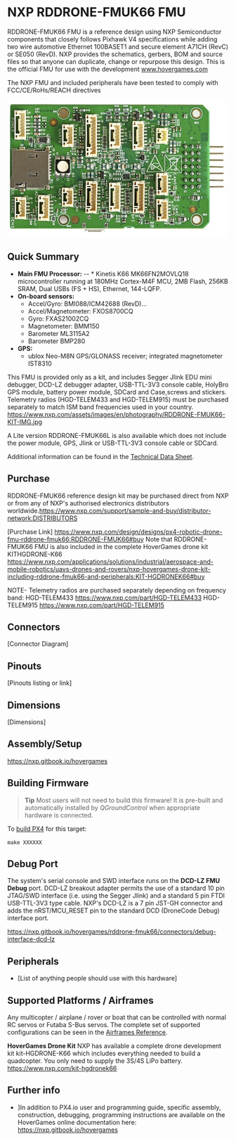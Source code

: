 # NXP RDDRONE-FMUK66 FMU

RDDRONE-FMUK66 FMU is a reference design using NXP Semiconductor components that closely follows Pixhawk V4 specifications while adding two wire automotive Ethernet 100BASET1 and secure element A71CH (RevC) or SE050 (RevD). NXP provides the schematics, gerbers, BOM and source files so that anyone can duplicate, change or repurpose this design. This is the official FMU for use with the development www.hovergames.com

The NXP FMU and included peripherals have been tested to comply with FCC/CE/RoHs/REACH directives

![RDDRONE-FMUK66 FMU Hero Image](../../assets/flight_controller/nxp_rddrone_fmuk66/nxp_rddrone_fmuk66_bottom.jpg)



## Quick Summary

- **Main FMU Processor:** 
-- * Kinetis K66 MK66FN2MOVLQ18 microcontroller running at 180MHz Cortex-M4F MCU, 2MB Flash, 256KB SRAM, Dual USBs (FS + HS), Ethernet, 144-LQFP.
- **On-board sensors:**
  * Accel/Gyro: BMI088/ICM42688 (RevD)...
  * Accel/Magnetometer: FXOS8700CQ
  * Gyro: FXAS21002CQ
  * Magnetometer: BMM150
  * Barometer ML3115A2
  * Barometer BMP280
- **GPS:**
  * ublox Neo-M8N GPS/GLONASS receiver; integrated magnetometer IST8310
 
This FMU is provided only as a kit, and includes Segger Jlink EDU mini debugger, DCD-LZ debugger adapter, USB-TTL-3V3 console cable, HolyBro GPS module, battery power module, SDCard and Case,screws and stickers. Telemetry radios (HGD-TELEM433 and HGD-TELEM915) must be purchased separately to match ISM band frequencies used in your country. https://www.nxp.com/assets/images/en/photography/RDDRONE-FMUK66-KIT-IMG.jpg

A Lite version RDDRONE-FMUK66L is also available which does not include the power module, GPS, Jlink or USB-TTL-3V3 console cable or SDCard.

Additional information can be found in the [Technical Data Sheet](www.nxp.com/rddrone-fmuk66).


## Purchase
RDDRONE-FMUK66 reference design kit may be purchased direct from NXP or from any of NXP's authorised electronics distributors worldwide.https://www.nxp.com/support/sample-and-buy/distributor-network:DISTRIBUTORS

[Purchase Link]
https://www.nxp.com/design/designs/px4-robotic-drone-fmu-rddrone-fmuk66:RDDRONE-FMUK66#buy
Note that RDDRONE-FMUK66 FMU is also included in the complete HoverGames drone kit
KITHGDRONE-K66
https://www.nxp.com/applications/solutions/industrial/aerospace-and-mobile-robotics/uavs-drones-and-rovers/nxp-hovergames-drone-kit-including-rddrone-fmuk66-and-peripherals:KIT-HGDRONEK66#buy

NOTE- Telemetry radios are purchased separately depending on frequency band:
HGD-TELEM433 https://www.nxp.com/part/HGD-TELEM433
HGD-TELEM915 https://www.nxp.com/part/HGD-TELEM915




## Connectors

[Connector Diagram]

## Pinouts

[Pinouts listing or link]

## Dimensions

[Dimensions]




## Assembly/Setup

https://nxp.gitbook.io/hovergames

## Building Firmware

> **Tip** Most users will not need to build this firmware!
  It is pre-built and automatically installed by *QGroundControl* when appropriate hardware is connected.

To [build PX4](https://dev.px4.io/master/en/setup/building_px4.html) for this target:
```
make XXXXXX
```


## Debug Port

The system's serial console and SWD interface runs on the **DCD-LZ FMU Debug** port. DCD-LZ breakout adapter permits the use of a standard 10 pin JTAG/SWD interface (i.e. using the Segger Jlink) and a standard 5 pin FTDI USB-TTL-3V3 type cable. NXP's DCD-LZ is a 7 pin JST-GH connector and adds the nRST/MCU_RESET pin to the standard DCD (DroneCode Debug) interface port.

https://nxp.gitbook.io/hovergames/rddrone-fmuk66/connectors/debug-interface-dcd-lz


## Peripherals

* [List of anything people should use with this hardware]


## Supported Platforms / Airframes

Any multicopter / airplane / rover or boat that can be controlled with normal RC servos or Futaba S-Bus servos. The complete set of supported configurations can be seen in the [Airframes Reference](../airframes/airframe_reference.md).

**HoverGames Drone Kit**
NXP has available a complete drone development kit kit-HGDRONE-K66 which includes everything needed to build a quadcopter. You only need to supply the 3S/4S LiPo battery.
https://www.nxp.com/kit-hgdronek66


## Further info

- ]In addition to PX4.io user and programming guide, specific assembly, construction, debugging, programming instructions are available on the HoverGames online documentation here: 
https://nxp.gitbook.io/hovergames



